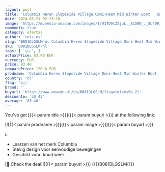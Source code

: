 ```yaml
---
layout: post
title: 'Columbia Heren Slopeside Village Omni-Heat Mid Winter Boot   Sneeuw  Zwart Zilver Salie  40.5 EU'
date: 2024-08-21 02:25:10
image: 'https://m.media-amazon.com/images/I/41TD0sZ5joL._SL500_._SL400_.jpg'
comments: true
category: ofertas
author: 'tole.es'
slug: 'B081DLGSLM-nl Columbia Heren Slopeside Village Omni-Heat Mid Winter Boot...'
sku: 'B081DLGSLM-nl'
tags: [ '🇳🇱', ]
actualPrice: 83.48 EUR
currency: EUR
price: 83.48
comparePrice: 120.0 EUR
prodname: 'Columbia Heren Slopeside Village Omni-Heat Mid Winter Boot   Sneeuw  Zwart Zilver Salie  40.5 EU'
country: 'nl'
flag: '🇳🇱'
brand: ''
buyurl: 'https://www.amazon.nl/dp/B081DLGSLM/?tag=tolees0b-21'
descuento: '30.43'
average: '83.48'
---
```


You've got [{{< param title >}}]({{< param buyurl >}}) at the following link:

[![{{< param prodname >}}]({{< param image >}})]({{< param buyurl >}})

ℹ️:

- Laarzen van het merk Columbia
- Stevig design voor eenvoudige bewegingen
- Geschikt voor: koud weer

[🛒 Check the deal!!]({{< param buyurl >}})
{{<world>}}B081DLGSLM{{</world>}}
